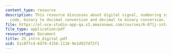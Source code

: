 ```yaml
---
content_type: resource
description: This resource discusses about digital signal, numbering systems, binary
  code, binary to decimal conversion and decimal to binary conversion.
file: https://ol-ocw-studio-app-qa.s3.amazonaws.com/courses/6-071j-introduction-to-electronics-signals-and-measurement-spring-2006/51c0f7cd6d79415611169e1d927d72f1_25_intro_digital.pdf
file_type: application/pdf
resourcetype: Document
title: 25_intro_digital.pdf
uid: 51c0f7cd-6d79-4156-1116-9e1d927d72f1
---
```

